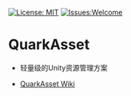 [![License: MIT](https://img.shields.io/badge/License-MIT-brightgreen.svg)](LICENSE)
[![Issues:Welcome](https://img.shields.io/badge/Issues-welcome-blue.svg)](https://github.com/DonnYep/QuarkAsset/wiki)
# QuarkAsset

- 轻量级的Unity资源管理方案

* [QuarkAsset Wiki](https://github.com/DonnYep/QuarkAsset/wiki)<br/>

